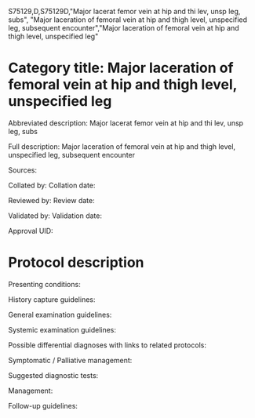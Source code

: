 S75129,D,S75129D,"Major lacerat femor vein at hip and thi lev, unsp leg, subs", "Major laceration of femoral vein at hip and thigh level, unspecified leg, subsequent encounter","Major laceration of femoral vein at hip and thigh level, unspecified leg"
# Category title: Major laceration of femoral vein at hip and thigh level, unspecified leg

Abbreviated description: Major lacerat femor vein at hip and thi lev, unsp leg, subs

Full description: Major laceration of femoral vein at hip and thigh level, unspecified leg, subsequent encounter

Sources:

Collated by:
Collation date:

Reviewed by:
Review date:

Validated by:
Validation date:

Approval UID:

# Protocol description

Presenting conditions:

History capture guidelines:

General examination guidelines:

Systemic examination guidelines:

Possible differential diagnoses with links to related protocols:

Symptomatic / Palliative management:

Suggested diagnostic tests:

Management:

Follow-up guidelines:
